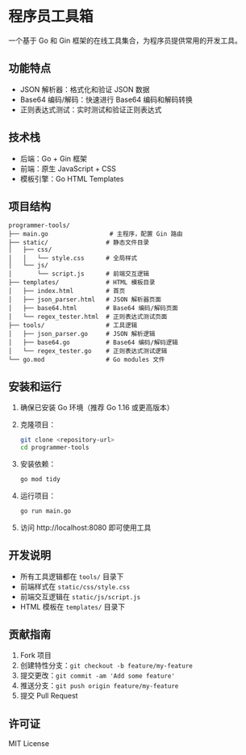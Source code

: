 # 程序员工具箱

一个基于 Go 和 Gin 框架的在线工具集合，为程序员提供常用的开发工具。

## 功能特点

- JSON 解析器：格式化和验证 JSON 数据
- Base64 编码/解码：快速进行 Base64 编码和解码转换
- 正则表达式测试：实时测试和验证正则表达式

## 技术栈

- 后端：Go + Gin 框架
- 前端：原生 JavaScript + CSS
- 模板引擎：Go HTML Templates

## 项目结构

```
programmer-tools/
├── main.go                 # 主程序，配置 Gin 路由
├── static/                # 静态文件目录
│   ├── css/
│   │   └── style.css      # 全局样式
│   └── js/
│       └── script.js      # 前端交互逻辑
├── templates/             # HTML 模板目录
│   ├── index.html         # 首页
│   ├── json_parser.html   # JSON 解析器页面
│   ├── base64.html        # Base64 编码/解码页面
│   └── regex_tester.html  # 正则表达式测试页面
├── tools/                 # 工具逻辑
│   ├── json_parser.go     # JSON 解析逻辑
│   ├── base64.go          # Base64 编码/解码逻辑
│   └── regex_tester.go    # 正则表达式测试逻辑
└── go.mod                 # Go modules 文件
```

## 安装和运行

1. 确保已安装 Go 环境（推荐 Go 1.16 或更高版本）

2. 克隆项目：
   ```bash
   git clone <repository-url>
   cd programmer-tools
   ```

3. 安装依赖：
   ```bash
   go mod tidy
   ```

4. 运行项目：
   ```bash
   go run main.go
   ```

5. 访问 http://localhost:8080 即可使用工具

## 开发说明

- 所有工具逻辑都在 `tools/` 目录下
- 前端样式在 `static/css/style.css`
- 前端交互逻辑在 `static/js/script.js`
- HTML 模板在 `templates/` 目录下

## 贡献指南

1. Fork 项目
2. 创建特性分支：`git checkout -b feature/my-feature`
3. 提交更改：`git commit -am 'Add some feature'`
4. 推送分支：`git push origin feature/my-feature`
5. 提交 Pull Request

## 许可证

MIT License 
